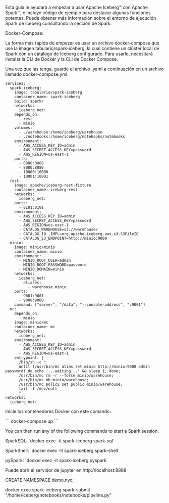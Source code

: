 
Esta guía le ayudará a empezar a usar Apache Iceberg™ con Apache Spark™, ​​e incluye código de ejemplo para destacar algunas funciones potentes. Puede obtener más información sobre el entorno de ejecución Spark de Iceberg consultando la sección de Spark.

Docker-Compose:

La forma más rápida de empezar es usar un archivo docker-compose que use la imagen tabulario/spark-iceberg, la cual contiene un clúster local de Spark con un catálogo de Iceberg configurado. Para usarlo, necesitará instalar la CLI de Docker y la CLI de Docker Compose.

Una vez que las tenga, guarde el archivo .yaml a continuación en un archivo llamado docker-compose.yml:

```
services:
  spark-iceberg:
    image: tabulario/spark-iceberg
    container_name: spark-iceberg
    build: spark/
    networks:
      iceberg_net:
    depends_on:
      - rest
      - minio
    volumes:
      - ./warehouse:/home/iceberg/warehouse
      - ./notebooks:/home/iceberg/notebooks/notebooks
    environment:
      - AWS_ACCESS_KEY_ID=admin
      - AWS_SECRET_ACCESS_KEY=password
      - AWS_REGION=us-east-1
    ports:
      - 8888:8888
      - 8080:8080
      - 10000:10000
      - 10001:10001
  rest:
    image: apache/iceberg-rest-fixture
    container_name: iceberg-rest
    networks:
      iceberg_net:
    ports:
      - 8181:8181
    environment:
      - AWS_ACCESS_KEY_ID=admin
      - AWS_SECRET_ACCESS_KEY=password
      - AWS_REGION=us-east-1
      - CATALOG_WAREHOUSE=s3://warehouse/
      - CATALOG_IO__IMPL=org.apache.iceberg.aws.s3.S3FileIO
      - CATALOG_S3_ENDPOINT=http://minio:9000
  minio:
    image: minio/minio
    container_name: minio
    environment:
      - MINIO_ROOT_USER=admin
      - MINIO_ROOT_PASSWORD=password
      - MINIO_DOMAIN=minio
    networks:
      iceberg_net:
        aliases:
          - warehouse.minio
    ports:
      - 9001:9001
      - 9000:9000
    command: ["server", "/data", "--console-address", ":9001"]
  mc:
    depends_on:
      - minio
    image: minio/mc
    container_name: mc
    networks:
      iceberg_net:
    environment:
      - AWS_ACCESS_KEY_ID=admin
      - AWS_SECRET_ACCESS_KEY=password
      - AWS_REGION=us-east-1
    entrypoint: |
      /bin/sh -c "
      until (/usr/bin/mc alias set minio http://minio:9000 admin password) do echo '...waiting...' && sleep 1; done;
      /usr/bin/mc rm -r --force minio/warehouse;
      /usr/bin/mc mb minio/warehouse;
      /usr/bin/mc policy set public minio/warehouse;
      tail -f /dev/null
      "
networks:
  iceberg_net:
```


Inicie los contenedores Docker con este comando:

´´´
docker-compose up
´´´

You can then run any of the following commands to start a Spark session.

SparkSQL: ´docker exec -it spark-iceberg spark-sql´

SparkShell: ´docker exec -it spark-iceberg spark-shell´

pySpark: ´docker exec -it spark-iceberg pyspark´


Puede abrir el servidor de jupyter en http://localhost:8888


 CREATE NAMESPACE demo.nyc;

 docker exec spark-iceberg spark-submit "/home/iceberg/notebooks/notebooks/pipeline.py"